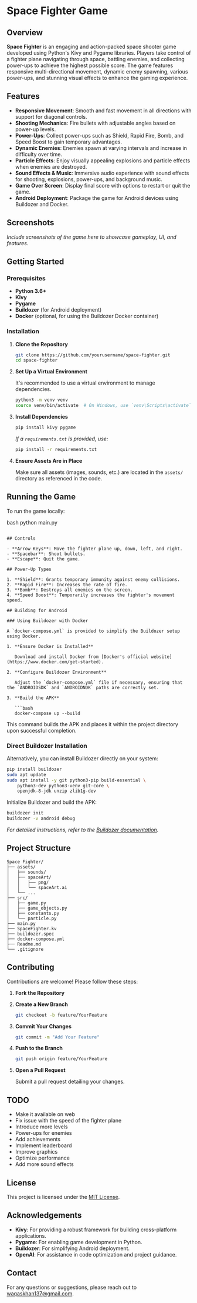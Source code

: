 # Space Fighter Game

## Overview

**Space Fighter** is an engaging and action-packed space shooter game developed using Python's Kivy and Pygame libraries. Players take control of a fighter plane navigating through space, battling enemies, and collecting power-ups to achieve the highest possible score. The game features responsive multi-directional movement, dynamic enemy spawning, various power-ups, and stunning visual effects to enhance the gaming experience.

## Features

- **Responsive Movement**: Smooth and fast movement in all directions with support for diagonal controls.
- **Shooting Mechanics**: Fire bullets with adjustable angles based on power-up levels.
- **Power-Ups**: Collect power-ups such as Shield, Rapid Fire, Bomb, and Speed Boost to gain temporary advantages.
- **Dynamic Enemies**: Enemies spawn at varying intervals and increase in difficulty over time.
- **Particle Effects**: Enjoy visually appealing explosions and particle effects when enemies are destroyed.
- **Sound Effects & Music**: Immersive audio experience with sound effects for shooting, explosions, power-ups, and background music.
- **Game Over Screen**: Display final score with options to restart or quit the game.
- **Android Deployment**: Package the game for Android devices using Buildozer and Docker.

## Screenshots

*Include screenshots of the game here to showcase gameplay, UI, and features.*

## Getting Started

### Prerequisites

- **Python 3.6+**
- **Kivy**
- **Pygame**
- **Buildozer** (for Android deployment)
- **Docker** (optional, for using the Buildozer Docker container)

### Installation

1. **Clone the Repository**

   ```bash
   git clone https://github.com/yourusername/space-fighter.git
   cd space-fighter
   ```

2. **Set Up a Virtual Environment**

   It's recommended to use a virtual environment to manage dependencies.

   ```bash
   python3 -m venv venv
   source venv/bin/activate  # On Windows, use `venv\Scripts\activate`
   ```

3. **Install Dependencies**

   ```bash
   pip install kivy pygame
   ```

   *If a `requirements.txt` is provided, use:*

   ```bash
   pip install -r requirements.txt
   ```

4. **Ensure Assets Are in Place**

   Make sure all assets (images, sounds, etc.) are located in the `assets/` directory as referenced in the code.

## Running the Game

To run the game locally:

bash
python main.py

```

## Controls

- **Arrow Keys**: Move the fighter plane up, down, left, and right.
- **Spacebar**: Shoot bullets.
- **Escape**: Quit the game.

## Power-Up Types

1. **Shield**: Grants temporary immunity against enemy collisions.
2. **Rapid Fire**: Increases the rate of fire.
3. **Bomb**: Destroys all enemies on the screen.
4. **Speed Boost**: Temporarily increases the fighter's movement speed.

## Building for Android

### Using Buildozer with Docker

A `docker-compose.yml` is provided to simplify the Buildozer setup using Docker.

1. **Ensure Docker is Installed**

   Download and install Docker from [Docker's official website](https://www.docker.com/get-started).

2. **Configure Buildozer Environment**

   Adjust the `docker-compose.yml` file if necessary, ensuring that the `ANDROIDSDK` and `ANDROIDNDK` paths are correctly set.

3. **Build the APK**

   ```bash
   docker-compose up --build
   ```

   This command builds the APK and places it within the project directory upon successful completion.

### Direct Buildozer Installation

Alternatively, you can install Buildozer directly on your system:

```bash
pip install buildozer
sudo apt update
sudo apt install -y git python3-pip build-essential \
    python3-dev python3-venv git-core \
    openjdk-8-jdk unzip zlib1g-dev
```

Initialize Buildozer and build the APK:

```bash
buildozer init
buildozer -v android debug
```

*For detailed instructions, refer to the [Buildozer documentation](https://buildozer.readthedocs.io/en/latest/).*

## Project Structure

```
Space Fighter/
├── assets/
│   ├── sounds/
│   ├── spaceArt/
│   │   ├── png/
│   │   └── spaceArt.ai
│   └── ...
├── src/
│   ├── game.py
│   ├── game_objects.py
│   ├── constants.py
│   └── particle.py
├── main.py
├── SpaceFighter.kv
├── buildozer.spec
├── docker-compose.yml
├── Readme.md
└── .gitignore
```

## Contributing

Contributions are welcome! Please follow these steps:

1. **Fork the Repository**

2. **Create a New Branch**

   ```bash
   git checkout -b feature/YourFeature
   ```

3. **Commit Your Changes**

   ```bash
   git commit -m "Add Your Feature"
   ```

4. **Push to the Branch**

   ```bash
   git push origin feature/YourFeature
   ```

5. **Open a Pull Request**

   Submit a pull request detailing your changes.

## TODO
- Make it available on web
- Fix issue with the speed of the fighter plane
- Introduce more levels
- Power-ups for enemies
- Add achievements
- Implement leaderboard
- Improve graphics
- Optimize performance
- Add more sound effects


## License

This project is licensed under the [MIT License](LICENSE).

## Acknowledgements

- **Kivy**: For providing a robust framework for building cross-platform applications.
- **Pygame**: For enabling game development in Python.
- **Buildozer**: For simplifying Android deployment.
- **OpenAI**: For assistance in code optimization and project guidance.

## Contact

For any questions or suggestions, please reach out to [waqaskhan137@gmail.com](mailto:waqaskhan137@gmail.com).
